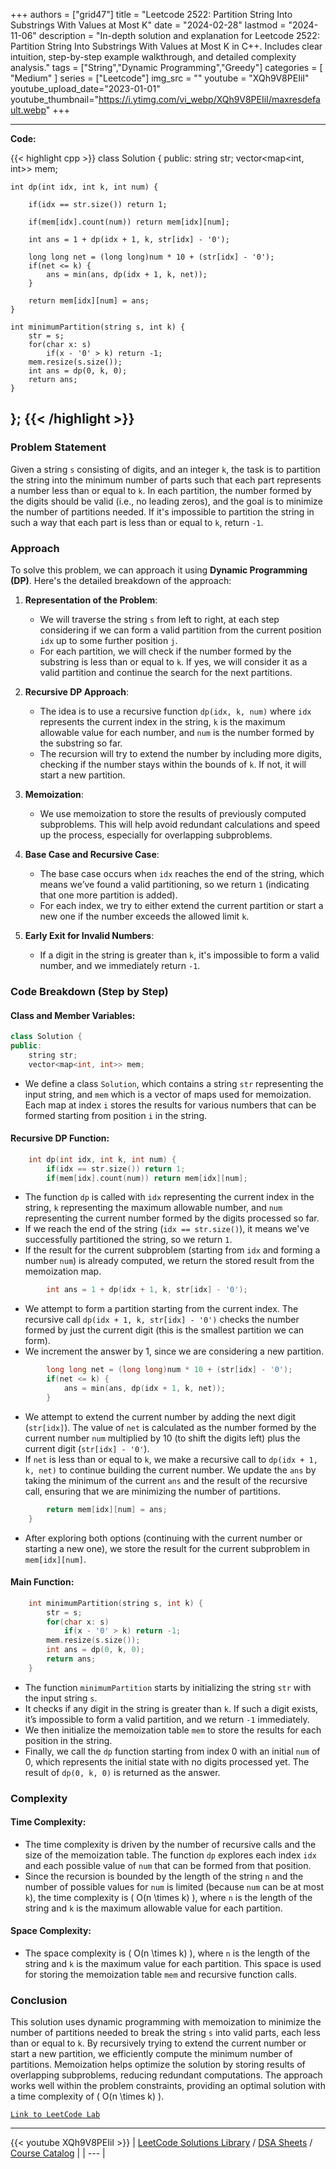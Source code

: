 
+++
authors = ["grid47"]
title = "Leetcode 2522: Partition String Into Substrings With Values at Most K"
date = "2024-02-28"
lastmod = "2024-11-06"
description = "In-depth solution and explanation for Leetcode 2522: Partition String Into Substrings With Values at Most K in C++. Includes clear intuition, step-by-step example walkthrough, and detailed complexity analysis."
tags = ["String","Dynamic Programming","Greedy"]
categories = [
    "Medium"
]
series = ["Leetcode"]
img_src = ""
youtube = "XQh9V8PEIiI"
youtube_upload_date="2023-01-01"
youtube_thumbnail="https://i.ytimg.com/vi_webp/XQh9V8PEIiI/maxresdefault.webp"
+++



---
**Code:**

{{< highlight cpp >}}
class Solution {
public:
    string str;
    vector<map<int, int>> mem;
    
    int dp(int idx, int k, int num) {
        
        if(idx == str.size()) return 1;
        
        if(mem[idx].count(num)) return mem[idx][num];

        int ans = 1 + dp(idx + 1, k, str[idx] - '0');

        long long net = (long long)num * 10 + (str[idx] - '0');
        if(net <= k) {
            ans = min(ans, dp(idx + 1, k, net));
        }

        return mem[idx][num] = ans;
    }
    
    int minimumPartition(string s, int k) {
        str = s;
        for(char x: s)
            if(x - '0' > k) return -1;
        mem.resize(s.size());
        int ans = dp(0, k, 0);
        return ans;
    }
};
{{< /highlight >}}
---

### Problem Statement

Given a string `s` consisting of digits, and an integer `k`, the task is to partition the string into the minimum number of parts such that each part represents a number less than or equal to `k`. In each partition, the number formed by the digits should be valid (i.e., no leading zeros), and the goal is to minimize the number of partitions needed. If it's impossible to partition the string in such a way that each part is less than or equal to `k`, return `-1`.

### Approach

To solve this problem, we can approach it using **Dynamic Programming (DP)**. Here's the detailed breakdown of the approach:

1. **Representation of the Problem**:
   - We will traverse the string `s` from left to right, at each step considering if we can form a valid partition from the current position `idx` up to some further position `j`.
   - For each partition, we will check if the number formed by the substring is less than or equal to `k`. If yes, we will consider it as a valid partition and continue the search for the next partitions.

2. **Recursive DP Approach**:
   - The idea is to use a recursive function `dp(idx, k, num)` where `idx` represents the current index in the string, `k` is the maximum allowable value for each number, and `num` is the number formed by the substring so far.
   - The recursion will try to extend the number by including more digits, checking if the number stays within the bounds of `k`. If not, it will start a new partition.

3. **Memoization**:
   - We use memoization to store the results of previously computed subproblems. This will help avoid redundant calculations and speed up the process, especially for overlapping subproblems.

4. **Base Case and Recursive Case**:
   - The base case occurs when `idx` reaches the end of the string, which means we’ve found a valid partitioning, so we return `1` (indicating that one more partition is added).
   - For each index, we try to either extend the current partition or start a new one if the number exceeds the allowed limit `k`.

5. **Early Exit for Invalid Numbers**:
   - If a digit in the string is greater than `k`, it's impossible to form a valid number, and we immediately return `-1`.

### Code Breakdown (Step by Step)

#### Class and Member Variables:

```cpp
class Solution {
public:
    string str;
    vector<map<int, int>> mem;
```
- We define a class `Solution`, which contains a string `str` representing the input string, and `mem` which is a vector of maps used for memoization. Each map at index `i` stores the results for various numbers that can be formed starting from position `i` in the string.

#### Recursive DP Function:

```cpp
    int dp(int idx, int k, int num) {
        if(idx == str.size()) return 1;
        if(mem[idx].count(num)) return mem[idx][num];
```
- The function `dp` is called with `idx` representing the current index in the string, `k` representing the maximum allowable number, and `num` representing the current number formed by the digits processed so far.
- If we reach the end of the string (`idx == str.size()`), it means we've successfully partitioned the string, so we return `1`.
- If the result for the current subproblem (starting from `idx` and forming a number `num`) is already computed, we return the stored result from the memoization map.

```cpp
        int ans = 1 + dp(idx + 1, k, str[idx] - '0');
```
- We attempt to form a partition starting from the current index. The recursive call `dp(idx + 1, k, str[idx] - '0')` checks the number formed by just the current digit (this is the smallest partition we can form).
- We increment the answer by 1, since we are considering a new partition.

```cpp
        long long net = (long long)num * 10 + (str[idx] - '0');
        if(net <= k) {
            ans = min(ans, dp(idx + 1, k, net));
        }
```
- We attempt to extend the current number by adding the next digit (`str[idx]`). The value of `net` is calculated as the number formed by the current number `num` multiplied by 10 (to shift the digits left) plus the current digit (`str[idx] - '0'`).
- If `net` is less than or equal to `k`, we make a recursive call to `dp(idx + 1, k, net)` to continue building the current number. We update the `ans` by taking the minimum of the current `ans` and the result of the recursive call, ensuring that we are minimizing the number of partitions.

```cpp
        return mem[idx][num] = ans;
    }
```
- After exploring both options (continuing with the current number or starting a new one), we store the result for the current subproblem in `mem[idx][num]`.

#### Main Function:

```cpp
    int minimumPartition(string s, int k) {
        str = s;
        for(char x: s)
            if(x - '0' > k) return -1;
        mem.resize(s.size());
        int ans = dp(0, k, 0);
        return ans;
    }
```
- The function `minimumPartition` starts by initializing the string `str` with the input string `s`.
- It checks if any digit in the string is greater than `k`. If such a digit exists, it’s impossible to form a valid partition, and we return `-1` immediately.
- We then initialize the memoization table `mem` to store the results for each position in the string.
- Finally, we call the `dp` function starting from index 0 with an initial `num` of 0, which represents the initial state with no digits processed yet. The result of `dp(0, k, 0)` is returned as the answer.

### Complexity

#### Time Complexity:
- The time complexity is driven by the number of recursive calls and the size of the memoization table. The function `dp` explores each index `idx` and each possible value of `num` that can be formed from that position.
- Since the recursion is bounded by the length of the string `n` and the number of possible values for `num` is limited (because `num` can be at most `k`), the time complexity is \( O(n \times k) \), where `n` is the length of the string and `k` is the maximum allowable value for each partition.

#### Space Complexity:
- The space complexity is \( O(n \times k) \), where `n` is the length of the string and `k` is the maximum value for each partition. This space is used for storing the memoization table `mem` and recursive function calls.

### Conclusion

This solution uses dynamic programming with memoization to minimize the number of partitions needed to break the string `s` into valid parts, each less than or equal to `k`. By recursively trying to extend the current number or start a new partition, we efficiently compute the minimum number of partitions. Memoization helps optimize the solution by storing results of overlapping subproblems, reducing redundant computations. The approach works well within the problem constraints, providing an optimal solution with a time complexity of \( O(n \times k) \).

[`Link to LeetCode Lab`](https://leetcode.com/problems/partition-string-into-substrings-with-values-at-most-k/description/)

---
{{< youtube XQh9V8PEIiI >}}
| [LeetCode Solutions Library](https://grid47.xyz/leetcode/) / [DSA Sheets](https://grid47.xyz/sheets/) / [Course Catalog](https://grid47.xyz/courses/) |
| --- |
